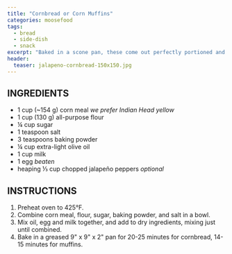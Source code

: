 ```yaml
---
title: "Cornbread or Corn Muffins"
categories: moosefood
tags: 
  - bread
  - side-dish
  - snack
excerpt: "Baked in a scone pan, these come out perfectly portioned and golden brown in 15 minutes."
header:
  teaser: jalapeno-cornbread-150x150.jpg
---
```


## INGREDIENTS
* 1 cup (~154 g) corn meal *we prefer Indian Head yellow*
* 1 cup (130 g) all-purpose flour
* ¼ cup sugar
* 1 teaspoon salt
* 3 teaspoons baking powder
* ¼ cup extra-light olive oil
* 1 cup milk
* 1 egg *beaten*
* heaping ⅓ cup chopped jalapeño peppers *optional*

## INSTRUCTIONS
1. Preheat oven to 425°F.
2. Combine corn meal, flour, sugar, baking powder, and salt in a bowl.
3. Mix oil, egg and milk together, and add to dry ingredients, mixing just until combined.
4. Bake in a greased 9" x 9" x 2" pan for 20-25 minutes for cornbread, 14-15 minutes for muffins.

